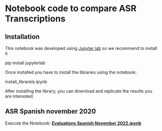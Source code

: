 # Notebook code to compare ASR Transcriptions



## Installation

This notebook was developed using [Jupyter lab](https://jupyter.org/install) so
we recommend to install it

   pip install jupyterlab


Once installed you have to install the libraries using the notebook:

   install_librareis.ipynb


After installing the library, you can download and replicate the results you are
interested.


## ASR Spanish november 2020

Execute the Notebook: __[Evaluations Spanish November
2022.ipynb](https://github.com/ivanvladimir/speech_transcriptions_analysis/blob/master/notebooks/Evaluations%20Spanish%20November%202022.ipynb)__


